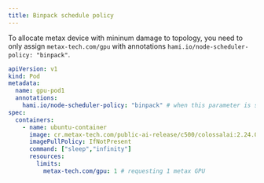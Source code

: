```yaml
---
title: Binpack schedule policy
---
```


To allocate metax device with mininum damage to topology, you need to only assign `metax-tech.com/gpu` with annotations `hami.io/node-scheduler-policy: "binpack"`.

```yaml
apiVersion: v1
kind: Pod
metadata:
  name: gpu-pod1
  annotations: 
    hami.io/node-scheduler-policy: "binpack" # when this parameter is set to binpack, the scheduler will try to minimize the topology loss.
spec:
  containers:
    - name: ubuntu-container
      image: cr.metax-tech.com/public-ai-release/c500/colossalai:2.24.0.5-py38-ubuntu20.04-amd64 
      imagePullPolicy: IfNotPresent
      command: ["sleep","infinity"]
      resources:
        limits:
          metax-tech.com/gpu: 1 # requesting 1 metax GPU
```
